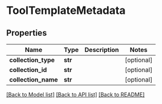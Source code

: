 # ToolTemplateMetadata

## Properties
Name | Type | Description | Notes
------------ | ------------- | ------------- | -------------
**collection_type** | **str** |  | [optional] 
**collection_id** | **str** |  | [optional] 
**collection_name** | **str** |  | [optional] 

[[Back to Model list]](../README.md#documentation-for-models) [[Back to API list]](../README.md#documentation-for-api-endpoints) [[Back to README]](../README.md)

